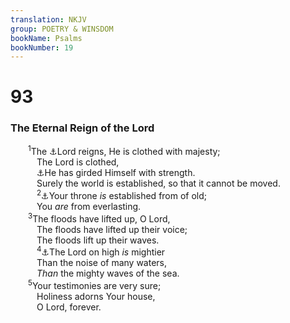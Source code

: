 ```yaml
---
translation: NKJV
group: POETRY & WINSDOM
bookName: Psalms 
bookNumber: 19
---
```


<div class="title"><h1>93</h1><h3>The Eternal Reign of the Lord</h3></div>
<span class="verse thi_93_1">  <sup>1</sup>The <a data-toggle="tooltip" data-placement="bottom" title="Ps. 96:10">⚓</a>Lord reigns, He is clothed with majesty;<br/>   The Lord is clothed,<br/>   <a data-toggle="tooltip" data-placement="bottom" title="Ps. 65:6">⚓</a>He has girded Himself with strength.<br/>   Surely the world is established, so that it cannot be moved.<br/></span>
<span class="verse thi_93_2">   <sup>2</sup><a data-toggle="tooltip" data-placement="bottom" title="Ps. 45:6; (Lam. 5:19)">⚓</a>Your throne <i>is</i> established from of old;<br/>   You <i>are</i> from everlasting.<br/></span>
<span class="verse thi_93_3">  <sup>3</sup>The floods have lifted up, O Lord,<br/>   The floods have lifted up their voice;<br/>   The floods lift up their waves.<br/></span>
<span class="verse thi_93_4">   <sup>4</sup><a data-toggle="tooltip" data-placement="bottom" title="Ps. 65:7">⚓</a>The Lord on high <i>is</i> mightier<br/>   Than the noise of many waters,<br/>   <i>Than</i> the mighty waves of the sea.<br/></span>
<span class="verse thi_93_5">  <sup>5</sup>Your testimonies are very sure;<br/>   Holiness adorns Your house,<br/>   O Lord, forever.<br/></span>
